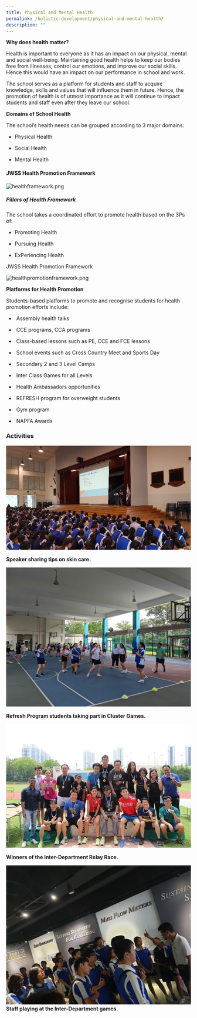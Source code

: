 ```yaml
---
title: Physical and Mental Health
permalink: /holistic-development/physical-and-mental-health/
description: ""
---
```

**Why does health matter?**  
  
Health is important to everyone as it has an impact on our physical, mental and social well-being. Maintaining good health helps to keep our bodies free from illnesses, control our emotions, and improve our social skills. Hence this would have an impact on our performance in school and work.  
  
The school serves as a platform for students and staff to acquire knowledge, skills and values that will influence them in future. Hence, the promotion of health is of utmost importance as it will continue to impact students and staff even after they leave our school.  
  
**Domains of School Health**  
  
The school’s health needs can be grouped according to 3 major domains:  

*   Physical Health  
    
*   Social Health   
    
*   Mental Health

  

  

#### JWSS Health Promotion Framework

![healthframework.png](/image/healthframework.png)

  

##### Pillars of Health Framework  

  

The school takes a coordinated effort to promote health based on the 3Ps of: 

*   Promoting Health     
    
*   Pursuing Health   
    
*   ExPeriencing Health  
    

  

JWSS Health Promotion Framework

  

![healthpromotionframework.png](/image/healthpromotionframework.png)

  

**Platforms for Health Promotion**

Students-based platforms to promote and recognise students for health promotion efforts include: 

*    Assembly health talks   
    
*    CCE programs, CCA programs   
    
*    Class-based lessons such as PE, CCE and FCE lessons   
    
*    School events such as Cross Country Meet and Sports Day   
    
*    Secondary 2 and 3 Level Camps   
    
*    Inter Class Games for all Levels   
    
*    Health Ambassadors opportunities   
    
*    REFRESH program for overweight students   
    
*    Gym program   
    
*    NAPFA Awards

  

### Activities

![image0001.jpg](/images/image0001.jpg)

**Speaker sharing tips on skin care.**

  

![image0003.jpg](/images/image0003.jpg)

**Refresh Program students taking part in Cluster Games.**  
  

![image0005.jpg](/images/image0005.jpg)

**Winners of the Inter-Department Relay Race.**

  

![image0007.jpg](/images/image007.jpg)
**Staff playing at the Inter-Department games.**